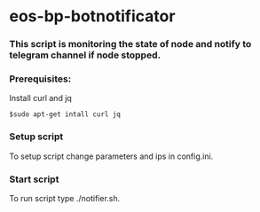 # eos-bp-botnotificator
### This script is monitoring the state of node and notify to telegram channel if node stopped.
### Prerequisites:   
Install curl and jq
```
$sudo apt-get intall curl jq
```
### Setup script
To setup script change parameters and ips in config.ini.
### Start script
To run script type ./notifier.sh.
